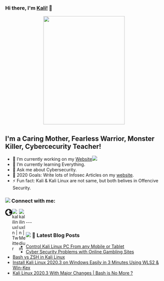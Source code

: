 ### Hi there, I'm [Kali!](https://www.kalilinux.in) 👋

<p align="center">
  <img width="260" height="346" src="https://raw.githubusercontent.com/jaykali/jaykali/master/kali.gif">
</p>

## I'm a Caring Mother, Fearless Warrior, Monster Killer, Cybercecurity Teacher!
 - 🔭 I’m currently working on my [Website](https://www.kalilinux.in)<img src="https://media.giphy.com/media/WUlplcMpOCEmTGBtBW/giphy.gif" width="50">
  - 🌱 I’m currently learning Everything.
  - 💬 Ask me about Cybersecurity.
  - 🥅 2020 Goals: Write lots of Infosec Articles on my [website](https://www.kalilinux.in).
  - ⚡ Fun fact: Kali & Kali Linux are not same, but both belives in Offencive Security.

### <img height="30" src="https://raw.githubusercontent.com/jaykali/jaykali/master/soulgem-homura.gif"/> Connect with me:

[<img align="left" alt="kalilinux.in" width="22px" src="https://raw.githubusercontent.com/iconic/open-iconic/master/svg/globe.svg" />][website]
[<img align="left" alt="kalilinuxIn | Twitter" width="22px" src="https://cdn.jsdelivr.net/npm/simple-icons@v3/icons/twitter.svg" />][twitter]
[<img align="left" alt="kalilinuxIn | Medium" width="22px" src="https://raw.githubusercontent.com/jaykali/jaykali/master/medium.png" />][medium]

<br />
<br />
---

### <img height="30" src="https://raw.githubusercontent.com/jaykali/jaykali/master/soulgem-sayaka.gif"/> 📕 Latest Blog Posts
<!-- BLOG-POST-LIST:START -->
- [Control Kali Linux PC From any Mobile or Tablet](https://www.kalilinux.in/2020/08/control-kali-linux-from-mobile-or.html)
- [Cyber Security Problems with Online Gambling Sites](https://www.kalilinux.in/2020/08/cyber-security-problems-with-online.html)
- [Bash vs ZSH in Kali Linux](https://www.kalilinux.in/2020/08/bash-zsh-in-kali.html)
- [Install Kali Linux 2020.3 on Windows Easily in 3 Minutes Using WLS2 & Win-Kex](https://www.kalilinux.in/2020/08/install-kali-linux-on-windows-gui-win-kex.html)
- [Kali Linux 2020.3 With Major Changes | Bash is No More ?](https://www.kalilinux.in/2020/05/kali-linux-2020-update.html)
<!-- BLOG-POST-LIST:END -->





[website]: https://www.kalilinux.in
[twitter]: https://twitter.com/KaliLinux_in
[medium]: https://medium.com/@kalilinux.in
